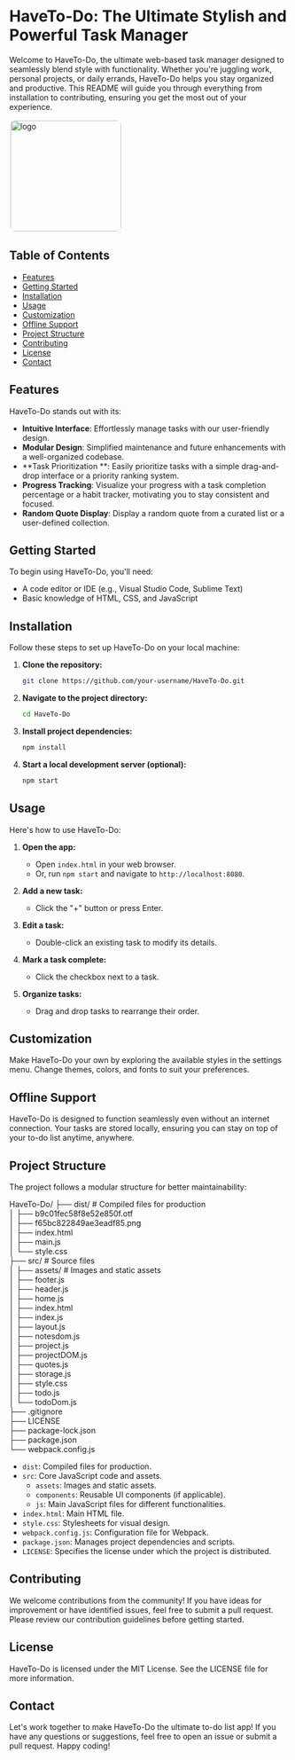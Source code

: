 # HaveTo-Do: The Ultimate Stylish and Powerful Task Manager

Welcome to HaveTo-Do, the ultimate web-based task manager designed to seamlessly blend style with functionality. Whether you're juggling work, personal projects, or daily errands, HaveTo-Do helps you stay organized and productive. This README will guide you through everything from installation to contributing, ensuring you get the most out of your experience.

<img src="https://github.com/Success1308/HaveTo-Do/assets/167788445/df6309b0-532a-495d-98c3-7bf9b79c02bb" alt="logo" width="200" style="border: 2px solid white; border-radius: 10px;"/>

## Table of Contents

- [Features](#features)
- [Getting Started](#getting-started)
- [Installation](#installation)
- [Usage](#usage)
- [Customization](#customization)
- [Offline Support](#offline-support)
- [Project Structure](#project-structure)
- [Contributing](#contributing)
- [License](#license)
- [Contact](#contact)

## Features

HaveTo-Do stands out with its:

- **Intuitive Interface**: Effortlessly manage tasks with our user-friendly design.
- **Modular Design**: Simplified maintenance and future enhancements with a well-organized codebase.
- **Task Prioritization **: Easily prioritize tasks with a simple drag-and-drop interface or a priority ranking system.
- **Progress Tracking**: Visualize your progress with a task completion percentage or a habit tracker, motivating you to stay consistent and focused.
- **Random Quote Display**:  Display a random quote from a curated list or a user-defined collection.

## Getting Started

To begin using HaveTo-Do, you'll need:

- A code editor or IDE (e.g., Visual Studio Code, Sublime Text)
- Basic knowledge of HTML, CSS, and JavaScript

## Installation

Follow these steps to set up HaveTo-Do on your local machine:

1. **Clone the repository:**

    ```bash
    git clone https://github.com/your-username/HaveTo-Do.git
    ```

2. **Navigate to the project directory:**

    ```bash
    cd HaveTo-Do
    ```

3. **Install project dependencies:**

    ```bash
    npm install
    ```

4. **Start a local development server (optional):**

    ```bash
    npm start
    ```

## Usage

Here's how to use HaveTo-Do:

1. **Open the app:**
   - Open `index.html` in your web browser.
   - Or, run `npm start` and navigate to `http://localhost:8080`.

2. **Add a new task:**
   - Click the "+" button or press Enter.

3. **Edit a task:**
   - Double-click an existing task to modify its details.

4. **Mark a task complete:**
   - Click the checkbox next to a task.

5. **Organize tasks:**
   - Drag and drop tasks to rearrange their order.

## Customization

Make HaveTo-Do your own by exploring the available styles in the settings menu. Change themes, colors, and fonts to suit your preferences.

## Offline Support

HaveTo-Do is designed to function seamlessly even without an internet connection. Your tasks are stored locally, ensuring you can stay on top of your to-do list anytime, anywhere.

## Project Structure

The project follows a modular structure for better maintainability:

HaveTo-Do/
├── dist/ # Compiled files for production <br>
│ ├── b9c01fec58f8e52e850f.otf <br>
│ ├── f65bc822849ae3eadf85.png <br>
│ ├── index.html<br>
│ ├── main.js<br>
│ └── style.css<br>
├── src/ # Source files<br>
│ ├── assets/ # Images and static assets<br>
│ ├── footer.js<br>
│ ├── header.js<br>
│ ├── home.js<br>
│ ├── index.html<br>
│ ├── index.js<br>
│ ├── layout.js<br>
│ ├── notesdom.js<br>
│ ├── project.js<br>
│ ├── projectDOM.js<br>
│ ├── quotes.js<br>
│ ├── storage.js<br>
│ ├── style.css<br>
│ ├── todo.js<br>
│ └── todoDom.js<br>
├── .gitignore<br>
├── LICENSE<br>
├── package-lock.json<br>
├── package.json<br>
└── webpack.config.js<br>



- `dist`: Compiled files for production.
- `src`: Core JavaScript code and assets.
  - `assets`: Images and static assets.
  - `components`: Reusable UI components (if applicable).
  - `js`: Main JavaScript files for different functionalities.
- `index.html`: Main HTML file.
- `style.css`: Stylesheets for visual design.
- `webpack.config.js`: Configuration file for Webpack.
- `package.json`: Manages project dependencies and scripts.
- `LICENSE`: Specifies the license under which the project is distributed.

## Contributing

We welcome contributions from the community! If you have ideas for improvement or have identified issues, feel free to submit a pull request. Please review our contribution guidelines before getting started.

## License

HaveTo-Do is licensed under the MIT License. See the LICENSE file for more information.

## Contact

Let's work together to make HaveTo-Do the ultimate to-do list app! If you have any questions or suggestions, feel free to open an issue or submit a pull request. Happy coding!









